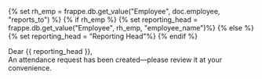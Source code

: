 <p>{% set rh_emp = frappe.db.get_value("Employee", doc.employee, "reports_to") %}
{% if rh_emp %}
    {% set reporting_head = frappe.db.get_value("Employee", rh_emp, "employee_name")%}
{% else %}
    {% set reporting_head = "Reporting Head"%}
{% endif %}</p>

<p>Dear {{ reporting_head }},<br>
 An attendance request has been created—please review it at your convenience.</p>

